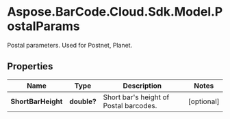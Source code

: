 # Aspose.BarCode.Cloud.Sdk.Model.PostalParams

Postal parameters. Used for Postnet, Planet.

## Properties

Name | Type | Description | Notes
---- | ---- | ----------- | -----
**ShortBarHeight** | **double?** | Short bar&#39;s height of Postal barcodes. | [optional]
